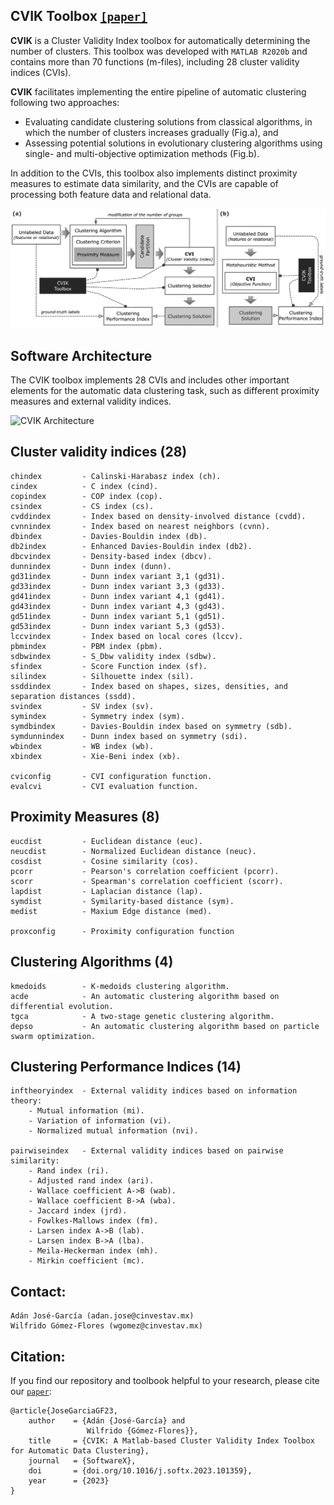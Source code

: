 
## CVIK Toolbox [`[paper]`](https://www.dropbox.com/s/u098gsxbc9o4kh8/2023-SOFTX-manuscript.pdf?dl=0)

**CVIK** is a Cluster Validity Index toolbox for automatically determining the number of clusters. This toolbox was developed with `MATLAB R2020b` and contains more than 70 functions (m-files), including 28 cluster validity indices (CVIs).

**CVIK** facilitates implementing the entire pipeline of automatic clustering following two approaches: 
+ Evaluating candidate clustering solutions from classical algorithms, in which the number of clusters increases gradually (Fig.a), and 
+ Assessing potential solutions in evolutionary clustering algorithms using single- and multi-objective optimization methods (Fig.b). 

In addition to the CVIs, this toolbox also implements distinct proximity measures to estimate data similarity, and the CVIs are capable of processing both feature data and relational data. 

![CVIK Diagram](figures/cvik-diagram2.jpg)

## Software Architecture

The CVIK toolbox implements 28 CVIs and includes other important elements for the automatic data clustering task, such as different proximity measures and external validity indices.

![CVIK Architecture](figures/cvik-architecture.jpg)
 
## Cluster validity indices (28)

    chindex         - Calinski-Harabasz index (ch).
    cindex          - C index (cind).
    copindex        - COP index (cop).
    csindex         - CS index (cs).
    cvddindex       - Index based on density-involved distance (cvdd).
    cvnnindex       - Index based on nearest neighbors (cvnn).
    dbindex         - Davies-Bouldin index (db).
    db2index        - Enhanced Davies-Bouldin index (db2).
    dbcvindex       - Density-based index (dbcv).
    dunnindex       - Dunn index (dunn).
    gd31index       - Dunn index variant 3,1 (gd31).
    gd33index       - Dunn index variant 3,3 (gd33).
    gd41index       - Dunn index variant 4,1 (gd41).
    gd43index       - Dunn index variant 4,3 (gd43).
    gd51index       - Dunn index variant 5,1 (gd51).
    gd53index       - Dunn index variant 5,3 (gd53).
    lccvindex       - Index based on local cores (lccv).
    pbmindex        - PBM index (pbm).
    sdbwindex       - S_Dbw validity index (sdbw).
    sfindex         - Score Function index (sf).
    silindex        - Silhouette index (sil).
    ssddindex       - Index based on shapes, sizes, densities, and separation distances (ssdd).
    svindex         - SV index (sv).
    symindex        - Symmetry index (sym).
    symdbindex      - Davies-Bouldin index based on symmetry (sdb).
    symdunnindex    - Dunn index based on symmetry (sdi).
    wbindex         - WB index (wb).
    xbindex         - Xie-Beni index (xb).

    cviconfig       - CVI configuration function.
    evalcvi         - CVI evaluation function.


Proximity Measures (8)
-------------------
    eucdist         - Euclidean distance (euc).
    neucdist        - Normalized Euclidean distance (neuc).
    cosdist         - Cosine similarity (cos).
    pcorr           - Pearson's correlation coefficient (pcorr).
    scorr           - Spearman's correlation coefficient (scorr).
    lapdist         - Laplacian distance (lap).
    symdist         - Symilarity-based distance (sym).
    medist          - Maxium Edge distance (med).

    proxconfig      - Proximity configuration function


Clustering Algorithms (4)
------------------
    kmedoids        - K-medoids clustering algorithm.
    acde            - An automatic clustering algorithm based on differential evolution.
    tgca            - A two-stage genetic clustering algorithm.
    depso           - An automatic clustering algorithm based on particle swarm optimization.


Clustering Performance Indices (14)
-------------------
    inftheoryindex  - External validity indices based on information theory:
        - Mutual information (mi).
        - Variation of information (vi).
        - Normalized mutual information (nvi).

    pairwiseindex   - External validity indices based on pairwise similarity:
        - Rand index (ri).
        - Adjusted rand index (ari).
        - Wallace coefficient A->B (wab).
        - Wallace coefficient B->A (wba).
        - Jaccard index (jrd).
        - Fowlkes-Mallows index (fm).
        - Larsen index A->B (lab).
        - Larsen index B->A (lba).
        - Meila-Heckerman index (mh).
        - Mirkin coefficient (mc).


## Contact:

```
Adán José-García (adan.jose@cinvestav.mx)
Wilfrido Gómez-Flores (wgomez@cinvestav.mx)
```

## Citation:

If you find our repository and toolbook helpful to your research, please cite our [`paper`](https://www.dropbox.com/s/u098gsxbc9o4kh8/2023-SOFTX-manuscript.pdf?dl=0):
```
@article{JoseGarciaGF23,
    author    = {Adán {José-García} and
                 Wilfrido {Gómez-Flores}},
    title     = {CVIK: A Matlab-based Cluster Validity Index Toolbox for Automatic Data Clustering},
    journal   = {SoftwareX},
    doi       = {doi.org/10.1016/j.softx.2023.101359},
    year      = {2023}
}
```
